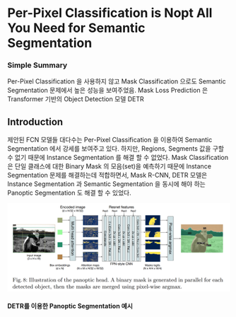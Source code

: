 # Per-Pixel Classification is Nopt All You Need for Semantic Segmentation

### Simple Summary
Per-Pixel Classification 을 사용하지 않고 Mask Classification 으로도 Semantic Segmentation 문제에서 높은 성능을 보여주었음.
Mask Loss Prediction 은 Transformer 기반의 Object Detection 모델 DETR 


## Introduction
제안된 FCN 모델들 대다수는 Per-Pixel Classification 을 이용하여 Semantic Segmentation 에서 강세를 보여주고 있다.
하지만, Regions, Segments 값을 구할 수 없기 때문에 Instance Segmentation 를 해결 할 수 없었다.
Mask Classification 은 단일 클래스에 대한 Binary Mask 의 모음(set)을 예측하기 때문에 Instance Segmentation 문제를 해결하는데 적합하면서,
Mask R-CNN, DETR 모델은 Instance Segmentation 과 Semantic Segmentation 을 동시에 해야 하는 Panoptic Segmentation 도 해결 할 수
있었다. 

![DETR - Panoptic Segmentation](./fig/MaskFormer-DETR_Decoder.png)

#### DETR를 이용한 Panoptic Segmentation 예시
